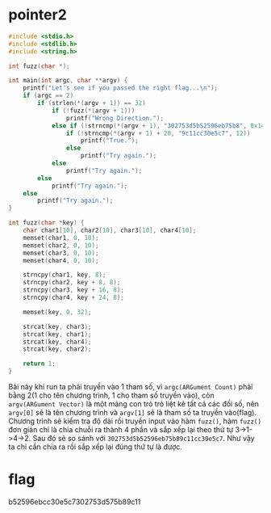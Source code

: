# pointer2
```c
#include <stdio.h>
#include <stdlib.h>
#include <string.h>

int fuzz(char *);

int main(int argc, char **argv) {
    printf("Let's see if you passed the right flag...\n");
    if (argc == 2)
        if (strlen(*(argv + 1)) == 32)
            if (!fuzz(*(argv + 1)))
                printf("Wrong Direction.");
            else if (!strncmp(*(argv + 1), "302753d5b52596eb75b8", 0x14))
                if (!strncmp(*(argv + 1) + 20, "9c11cc30e5c7", 12))
                    printf("True.");
                else
                    printf("Try again.");
            else
                printf("Try again.");
        else
            printf("Try again.");
    else
        printf("Try again.");
}

int fuzz(char *key) {
    char char1[10], char2[10], char3[10], char4[10];
    memset(char1, 0, 10);
    memset(char2, 0, 10);
    memset(char3, 0, 10);
    memset(char4, 0, 10);

    strncpy(char1, key, 8);
    strncpy(char2, key + 8, 8);
    strncpy(char3, key + 16, 8);
    strncpy(char4, key + 24, 8);

    memset(key, 0, 32);

    strcat(key, char3);
    strcat(key, char1);
    strcat(key, char4);
    strcat(key, char2);

    return 1;
}
```
Bài này khi run ta phải truyền vào 1 tham số, vì `argc(ARGument Count)` phải bằng 2(1 cho tên chương trình, 1 cho tham số truyền vào), còn `argv(ARGument Vector)` là một mảng con trỏ trỏ liệt kê tất cả các đối số, nên `argv[0]` sẽ là tên chương trình và `argv[1]` sẽ là tham số ta truyền vào(flag).
Chương trình sẽ kiểm tra độ dài rồi truyền input vào hàm `fuzz()`, hàm `fuzz()` đơn giản chỉ là chia chuỗi ra thành 4 phần và sắp xếp lại theo thứ tự 3->1->4->2. Sau đó sẽ so sánh với `302753d5b52596eb75b89c11cc30e5c7`. Như vậy ta chỉ cần chia ra rồi sắp xếp lại đúng thứ tự là được.
# flag
 b52596ebcc30e5c7302753d575b89c11